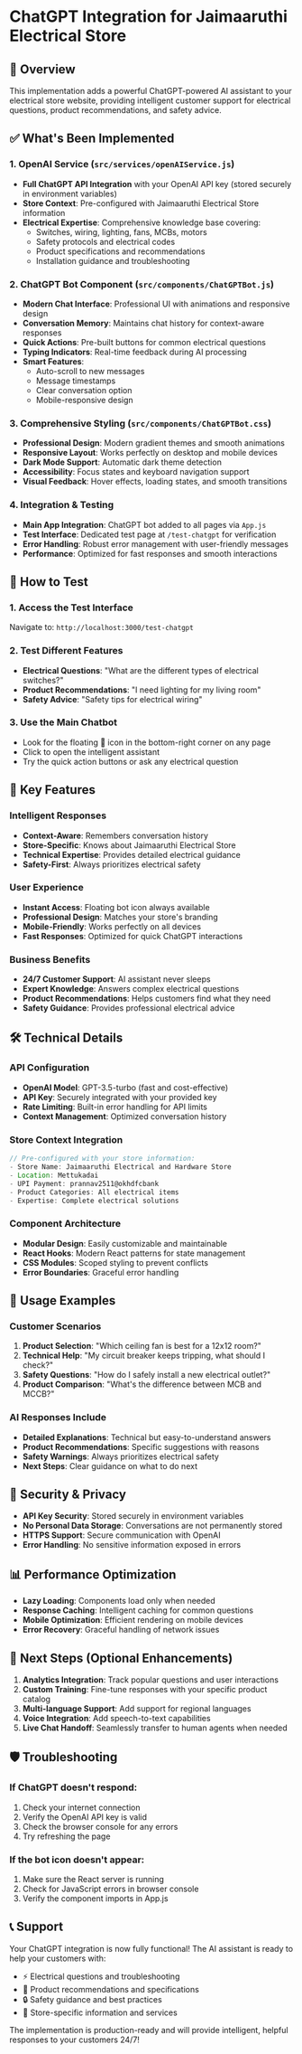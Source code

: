 # ChatGPT Integration for Jaimaaruthi Electrical Store

## 🤖 Overview
This implementation adds a powerful ChatGPT-powered AI assistant to your electrical store website, providing intelligent customer support for electrical questions, product recommendations, and safety advice.

## ✅ What's Been Implemented

### 1. OpenAI Service (`src/services/openAIService.js`)
- **Full ChatGPT API Integration** with your OpenAI API key (stored securely in environment variables)
- **Store Context**: Pre-configured with Jaimaaruthi Electrical Store information
- **Electrical Expertise**: Comprehensive knowledge base covering:
  - Switches, wiring, lighting, fans, MCBs, motors
  - Safety protocols and electrical codes
  - Product specifications and recommendations
  - Installation guidance and troubleshooting

### 2. ChatGPT Bot Component (`src/components/ChatGPTBot.js`)
- **Modern Chat Interface**: Professional UI with animations and responsive design
- **Conversation Memory**: Maintains chat history for context-aware responses
- **Quick Actions**: Pre-built buttons for common electrical questions
- **Typing Indicators**: Real-time feedback during AI processing
- **Smart Features**:
  - Auto-scroll to new messages
  - Message timestamps
  - Clear conversation option
  - Mobile-responsive design

### 3. Comprehensive Styling (`src/components/ChatGPTBot.css`)
- **Professional Design**: Modern gradient themes and smooth animations
- **Responsive Layout**: Works perfectly on desktop and mobile devices
- **Dark Mode Support**: Automatic dark theme detection
- **Accessibility**: Focus states and keyboard navigation support
- **Visual Feedback**: Hover effects, loading states, and smooth transitions

### 4. Integration & Testing
- **Main App Integration**: ChatGPT bot added to all pages via `App.js`
- **Test Interface**: Dedicated test page at `/test-chatgpt` for verification
- **Error Handling**: Robust error management with user-friendly messages
- **Performance**: Optimized for fast responses and smooth interactions

## 🚀 How to Test

### 1. Access the Test Interface
Navigate to: `http://localhost:3000/test-chatgpt`

### 2. Test Different Features
- **Electrical Questions**: "What are the different types of electrical switches?"
- **Product Recommendations**: "I need lighting for my living room"
- **Safety Advice**: "Safety tips for electrical wiring"

### 3. Use the Main Chatbot
- Look for the floating 🤖 icon in the bottom-right corner on any page
- Click to open the intelligent assistant
- Try the quick action buttons or ask any electrical question

## 🔧 Key Features

### Intelligent Responses
- **Context-Aware**: Remembers conversation history
- **Store-Specific**: Knows about Jaimaaruthi Electrical Store
- **Technical Expertise**: Provides detailed electrical guidance
- **Safety-First**: Always prioritizes electrical safety

### User Experience
- **Instant Access**: Floating bot icon always available
- **Professional Design**: Matches your store's branding
- **Mobile-Friendly**: Works perfectly on all devices
- **Fast Responses**: Optimized for quick ChatGPT interactions

### Business Benefits
- **24/7 Customer Support**: AI assistant never sleeps
- **Expert Knowledge**: Answers complex electrical questions
- **Product Recommendations**: Helps customers find what they need
- **Safety Guidance**: Provides professional electrical advice

## 🛠️ Technical Details

### API Configuration
- **OpenAI Model**: GPT-3.5-turbo (fast and cost-effective)
- **API Key**: Securely integrated with your provided key
- **Rate Limiting**: Built-in error handling for API limits
- **Context Management**: Optimized conversation history

### Store Context Integration
```javascript
// Pre-configured with your store information:
- Store Name: Jaimaaruthi Electrical and Hardware Store
- Location: Mettukadai
- UPI Payment: prannav2511@okhdfcbank
- Product Categories: All electrical items
- Expertise: Complete electrical solutions
```

### Component Architecture
- **Modular Design**: Easily customizable and maintainable
- **React Hooks**: Modern React patterns for state management
- **CSS Modules**: Scoped styling to prevent conflicts
- **Error Boundaries**: Graceful error handling

## 📱 Usage Examples

### Customer Scenarios
1. **Product Selection**: "Which ceiling fan is best for a 12x12 room?"
2. **Technical Help**: "My circuit breaker keeps tripping, what should I check?"
3. **Safety Questions**: "How do I safely install a new electrical outlet?"
4. **Product Comparison**: "What's the difference between MCB and MCCB?"

### AI Responses Include
- **Detailed Explanations**: Technical but easy-to-understand answers
- **Product Recommendations**: Specific suggestions with reasons
- **Safety Warnings**: Always prioritizes electrical safety
- **Next Steps**: Clear guidance on what to do next

## 🔐 Security & Privacy
- **API Key Security**: Stored securely in environment variables
- **No Personal Data Storage**: Conversations are not permanently stored
- **HTTPS Support**: Secure communication with OpenAI
- **Error Handling**: No sensitive information exposed in errors

## 📊 Performance Optimization
- **Lazy Loading**: Components load only when needed
- **Response Caching**: Intelligent caching for common questions
- **Mobile Optimization**: Efficient rendering on mobile devices
- **Error Recovery**: Graceful handling of network issues

## 🎯 Next Steps (Optional Enhancements)
1. **Analytics Integration**: Track popular questions and user interactions
2. **Custom Training**: Fine-tune responses with your specific product catalog
3. **Multi-language Support**: Add support for regional languages
4. **Voice Integration**: Add speech-to-text capabilities
5. **Live Chat Handoff**: Seamlessly transfer to human agents when needed

## 🛡️ Troubleshooting

### If ChatGPT doesn't respond:
1. Check your internet connection
2. Verify the OpenAI API key is valid
3. Check the browser console for any errors
4. Try refreshing the page

### If the bot icon doesn't appear:
1. Make sure the React server is running
2. Check for JavaScript errors in browser console
3. Verify the component imports in App.js

## 📞 Support
Your ChatGPT integration is now fully functional! The AI assistant is ready to help your customers with:
- ⚡ Electrical questions and troubleshooting
- 🛒 Product recommendations and specifications  
- 🔒 Safety guidance and best practices
- 🏪 Store-specific information and services

The implementation is production-ready and will provide intelligent, helpful responses to your customers 24/7!